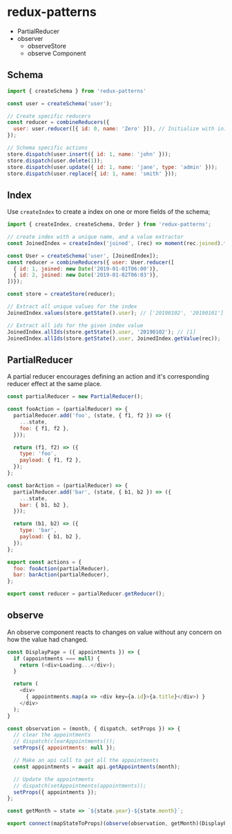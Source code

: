 # redux-patterns
* PartialReducer
* observer
  - observeStore
  - observe Component

## Schema
```javascript
import { createSchema } from 'redux-patterns'

const user = createSchema('user');

// Create specific reducers
const reducer = combineReducers({
  user: user.reducer([{ id: 0, name: 'Zero' }]), // Initialize with initial records
});

// Schema specific actions
store.dispatch(user.insert({ id: 1, name: 'john' }));
store.dispatch(user.delete(1));
store.dispatch(user.update({ id: 1, name: 'jane', type: 'admin' }));
store.dispatch(user.replace({ id: 1, name: 'smith' }));
```

## Index
Use `createIndex` to create a index on one or more fields of the
schema;

```javascript
import { createIndex, createSchema, Order } from 'redux-patterns';

// create index with a unique name, and a value extractor
const JoinedIndex = createIndex('joined', (rec) => moment(rec.joined).format('YYYYMMDD'), Order.DESC);

const User = createSchema('user', [JoinedIndex]);
const reducer = combineReducers({ user: User.reducer([
  { id: 1, joined: new Date('2019-01-01T06:00')},
  { id: 2, joined: new Date('2019-01-02T06:03')},
])});

const store = createStore(reducer);

// Extract all unique values for the index
JoinedIndex.values(store.getState().user); // ['20190102', '20190101']

// Extract all ids for the given index value
JoinedIndex.allIds(store.getState().user, '20190102'); // [1]
JoinedIndex.allIds(store.getState().user, JoinedIndex.getValue(rec));
```

## PartialReducer
A partial reducer encourages defining an action and it's
corresponding reducer effect at the same place.

```javascript
const partialReducer = new PartialReducer();

const fooAction = (partialReducer) => {
  partialReducer.add('foo', (state, { f1, f2 }) => ({
    ...state,
    foo: { f1, f2 },
  }));

  return (f1, f2) => ({
    type: 'foo',
    payload: { f1, f2 },
  });
};

const barAction = (partialReducer) => {
  partialReducer.add('bar', (state, { b1, b2 }) => ({
    ...state,
    bar: { b1, b2 },
  }));

  return (b1, b2) => ({
    type: 'bar',
    payload: { b1, b2 },
  });
};

export const actions = {
  foo: fooAction(partialReducer),
  bar: barAction(partialReducer),
};

export const reducer = partialReducer.getReducer();

```

## observe
An observe component reacts to changes on value without
any concern on how the value had changed.
```javascript
const DisplayPage = ({ appointments }) => {
  if (appointments === null) {
    return (<div>Loading...</div>);
  }

  return (
    <div>
      { appointments.map(a => <div key={a.id}>{a.title}</div>) }
    </div>
  );
}

const observation = (month, { dispatch, setProps }) => {
  // clear the appointments
  // dispatch(clearAppointments());
  setProps({ appointments: null });

  // Make an api call to get all the appointments
  const appointments = await api.getAppointments(month);

  // Update the appointments
  // dispatch(setAppointments(appointments));
  setProps({ appointments });
};

const getMonth = state => `${state.year}-${state.month}`;

export connect(mapStateToProps)(observe(observation, getMonth)(DisplayPage));
```